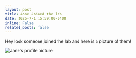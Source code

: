```yaml
---
layout: post
title: Jane Joined the lab
date: 2025-7-1 15:59:00-0400
inline: False
related_posts: false
---
```


<!-- ## New Student -->

Hey look someone joined the lab and here is a picture of them!

![Jane's profile picture](/assets/img/prof_pic_color.jpg "Look here is Jane")